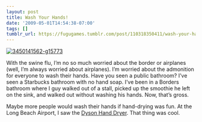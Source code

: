 ```yaml
---
layout: post
title: Wash Your Hands!
date: '2009-05-01T14:54:38-07:00'
tags: []
tumblr_url: https://fugugames.tumblr.com/post/110318350411/wash-your-hands
---
```

[![3450141562-g15773](http://itshardtofondlepenguins.com/wp-content/uploads/2009/05/3450141562-g15773.jpg "3450141562-g15773")](http://www.wordseye.com/view-picture?sid=12868)

With the swine flu, I’m no so much worried about the border or airplanes (well, I’m always worried about airplanes). I’m worried about the admonition for everyone to wash their hands. Have you seen a public bathroom? I’ve seen a Starbucks bathroom with no hand soap. I’ve been in a Borders bathroom where I guy walked out of a stall, picked up the smoothie he left on the sink, and walked out without washing his hands. Now, that’s gross.

Maybe more people would wash their hands if hand-drying was fun. At the Long Beach Airport, I saw the [Dyson Hand Dryer](http://www.dysonairblade.com/homepage.asp). That thing was cool.

